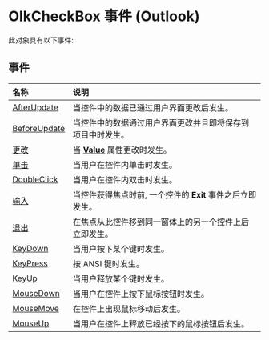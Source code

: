 
# OlkCheckBox 事件 (Outlook)
此对象具有以下事件:

## 事件



|**名称**|**说明**|
|:-----|:-----|
|[AfterUpdate](a207e36b-9afe-b7e3-9dd4-9af2ae16cf7d.md)|当控件中的数据已通过用户界面更改后发生。|
|[BeforeUpdate](e12072d3-cd24-ce5d-0738-80d44a9c9154.md)|当控件中的数据通过用户界面更改并且即将保存到项目中时发生。|
|[更改](54b8f9af-2515-9f6f-272f-553320be3eb8.md)|当 **[Value](3872331d-9179-3412-1512-bc8ed5d35beb.md)** 属性更改时发生。|
|[单击](6f512785-b93f-3bb5-a68e-2808cea6f2d0.md)|当用户在控件内单击时发生。|
|[DoubleClick](9b1dbd3f-87af-58b7-2327-8c83eb9bf2d5.md)|当用户在控件内双击时发生。|
|[输入](2e06439a-7888-d970-7fa7-9893af2aab69.md)|当控件获得焦点时前, 一个控件的 **Exit** 事件之后立即发生。|
|[退出](a89b3d32-c540-ea72-b018-fabc9b9760f3.md)|在焦点从此控件移到同一窗体上的另一个控件上后立即发生。|
|[KeyDown](d8679dab-c3bf-8494-a91d-3c107596c8ce.md)|当用户按下某个键时发生。|
|[KeyPress](aae8dbfc-d85c-a977-8543-602ff18518fd.md)|按 ANSI 键时发生。|
|[KeyUp](47ec2354-78c7-2929-504a-3e0155806aeb.md)|当用户释放某个键时发生。|
|[MouseDown](1b50955b-0dda-e87c-3b1a-2542df3c1154.md)|当用户在控件上按下鼠标按钮时发生。|
|[MouseMove](0eedbab4-83c6-3dc1-8d22-0dd2f88369f4.md)|在控件上出现鼠标移动后发生。|
|[MouseUp](0c5283d7-ef9d-19aa-52ff-0399c69aa41b.md)|当用户在控件上释放已经按下的鼠标按钮后发生。|
